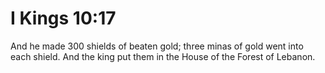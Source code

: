# I Kings 10:17

And he made 300 shields of beaten gold; three minas of gold went into each shield. And the king put them in the House of the Forest of Lebanon.

